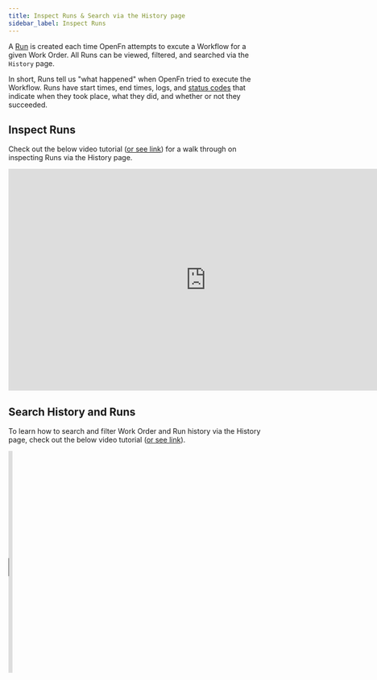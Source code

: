 ```yaml
---
title: Inspect Runs & Search via the History page
sidebar_label: Inspect Runs
---
```


A [Run](/documentation/next/get-started/terminology#run) is created each time
OpenFn attempts to excute a Workflow for a given Work Order. All Runs can be
viewed, filtered, and searched via the `History` page.

In short, Runs tell us "what happened" when OpenFn tried to execute the
Workflow. Runs have start times, end times, logs, and
[status codes](/documentation/next/monitor-history/status-codes) that indicate
when they took place, what they did, and whether or not they succeeded.

## Inspect Runs

Check out the below video tutorial
([or see link](https://youtu.be/xPgVZmJMT3w?si=bMf9wof_Qla-0ihW)) for a walk
through on inspecting Runs via the History page.

<iframe width="784" height="441" src="https://www.youtube.com/embed/xPgVZmJMT3w?si=fO7_kqgpbUJE6ArK" title="YouTube video player" frameborder="0" allow="accelerometer; autoplay; clipboard-write; encrypted-media; gyroscope; picture-in-picture; web-share" allowfullscreen></iframe>

## Search History and Runs

To learn how to search and filter Work Order and Run history via the History
page, check out the below video tutorial
([or see link](https://youtu.be/XIUykmLCxwQ?si=pCzefw4zyLxG1voE)).

<iframe width="8" height="441" src="https://www.youtube.com/embed/XIUykmLCxwQ?si=IM73HvXEC2Azg5YF" title="YouTube video player" frameborder="0" allow="accelerometer; autoplay; clipboard-write; encrypted-media; gyroscope; picture-in-picture; web-share" allowfullscreen></iframe>
